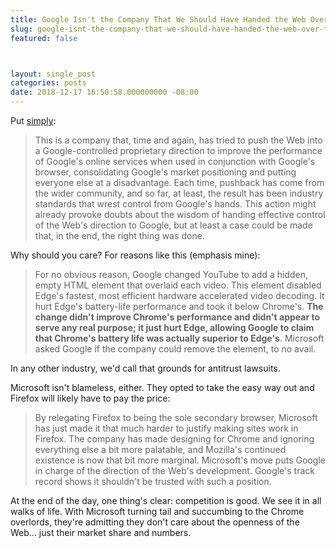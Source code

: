 ```yaml
---
title: Google Isn't the Company That We Should Have Handed the Web Over to
slug: google-isnt-the-company-that-we-should-have-handed-the-web-over-to
featured: false



layout: single_post
categories: posts
date: 2018-12-17 16:50:58.000000000 -08:00
---
```


Put [simply](https://arstechnica.com/gadgets/2018/12/the-web-now-belongs-to-google-and-that-should-worry-us-all/):

> This is a company that, time and again, has tried to push the Web into a Google-controlled proprietary direction to improve the performance of Google's online services when used in conjunction with Google's browser, consolidating Google's market positioning and putting everyone else at a disadvantage. Each time, pushback has come from the wider community, and so far, at least, the result has been industry standards that wrest control from Google's hands. This action might already provoke doubts about the wisdom of handing effective control of the Web's direction to Google, but at least a case could be made that, in the end, the right thing was done.

Why should you care? For reasons like this (emphasis mine):

> For no obvious reason, Google changed YouTube to add a hidden, empty HTML element that overlaid each video. This element disabled Edge's fastest, most efficient hardware accelerated video decoding. It hurt Edge's battery-life performance and took it below Chrome's. **The change didn't improve Chrome's performance and didn't appear to serve any real purpose; it just hurt Edge, allowing Google to claim that Chrome's battery life was actually superior to Edge's**. Microsoft asked Google if the company could remove the element, to no avail.

In any other industry, we'd call that grounds for antitrust lawsuits.

Microsoft isn't blameless, either. They opted to take the easy way out and Firefox will likely have to pay the price:

> By relegating Firefox to being the sole secondary browser, Microsoft has just made it that much harder to justify making sites work in Firefox. The company has made designing for Chrome and ignoring everything else a bit more palatable, and Mozilla's continued existence is now that bit more marginal. Microsoft's move puts Google in charge of the direction of the Web's development. Google's track record shows it shouldn't be trusted with such a position.

At the end of the day, one thing's clear: competition is good. We see it in all walks of life. With Microsoft turning tail and succumbing to the Chrome overlords, they're admitting they don't care about the openness of the Web… just their market share and numbers.

